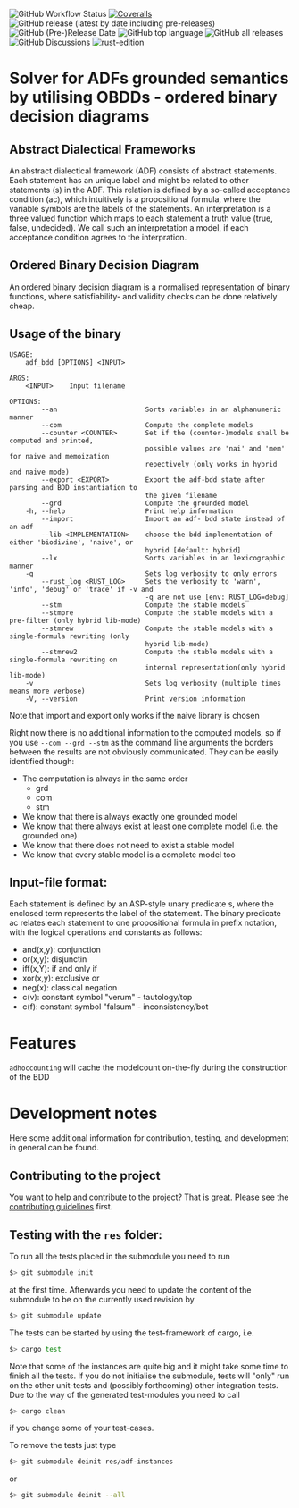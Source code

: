 ![GitHub Workflow Status](https://img.shields.io/github/workflow/status/ellmau/adf-obdd/Code%20coverage%20with%20tarpaulin) [![Coveralls](https://img.shields.io/coveralls/github/ellmau/adf-obdd)](https://coveralls.io/github/ellmau/adf-obdd) ![GitHub release (latest by date including pre-releases)](https://img.shields.io/github/v/release/ellmau/adf-obdd?include_prereleases) ![GitHub (Pre-)Release Date](https://img.shields.io/github/release-date-pre/ellmau/adf-obdd?label=release%20from) ![GitHub top language](https://img.shields.io/github/languages/top/ellmau/adf-obdd) ![GitHub all releases](https://img.shields.io/github/downloads/ellmau/adf-obdd/total) ![GitHub Discussions](https://img.shields.io/github/discussions/ellmau/adf-obdd) ![rust-edition](https://img.shields.io/badge/Rust--edition-2021-blue?logo=rust)

# Solver for ADFs grounded semantics by utilising OBDDs - ordered binary decision diagrams


## Abstract Dialectical Frameworks
An abstract dialectical framework (ADF) consists of abstract statements. Each statement has an unique label and might be related to other statements (s) in the ADF. This relation is defined by a so-called acceptance condition (ac), which intuitively is a propositional formula, where the variable symbols are the labels of the statements. An interpretation is a three valued function which maps to each statement a truth value (true, false, undecided). We call such an interpretation a model, if each acceptance condition agrees to the interpration. 
## Ordered Binary Decision Diagram
An ordered binary decision diagram is a normalised representation of binary functions, where satisfiability- and validity checks can be done relatively cheap.

## Usage of the binary
```
USAGE:
    adf_bdd [OPTIONS] <INPUT>

ARGS:
    <INPUT>    Input filename

OPTIONS:
        --an                      Sorts variables in an alphanumeric manner
        --com                     Compute the complete models
        --counter <COUNTER>       Set if the (counter-)models shall be computed and printed,
                                  possible values are 'nai' and 'mem' for naive and memoization
                                  repectively (only works in hybrid and naive mode)
        --export <EXPORT>         Export the adf-bdd state after parsing and BDD instantiation to
                                  the given filename
        --grd                     Compute the grounded model
    -h, --help                    Print help information
        --import                  Import an adf- bdd state instead of an adf
        --lib <IMPLEMENTATION>    choose the bdd implementation of either 'biodivine', 'naive', or
                                  hybrid [default: hybrid]
        --lx                      Sorts variables in an lexicographic manner
    -q                            Sets log verbosity to only errors
        --rust_log <RUST_LOG>     Sets the verbosity to 'warn', 'info', 'debug' or 'trace' if -v and
                                  -q are not use [env: RUST_LOG=debug]
        --stm                     Compute the stable models
        --stmpre                  Compute the stable models with a pre-filter (only hybrid lib-mode)
        --stmrew                  Compute the stable models with a single-formula rewriting (only
                                  hybrid lib-mode)
        --stmrew2                 Compute the stable models with a single-formula rewriting on
                                  internal representation(only hybrid lib-mode)
    -v                            Sets log verbosity (multiple times means more verbose)
    -V, --version                 Print version information
```

Note that import and export only works if the naive library is chosen

Right now there is no additional information to the computed models, so if you use `--com --grd --stm` as the command line arguments the borders between the results are not obviously communicated.
They can be easily identified though:
- The computation is always in the same order
  - grd
  - com
  - stm
- We know that there is always exactly one grounded model
- We know that there always exist at least one complete model (i.e. the grounded one)
- We know that there does not need to exist a stable model
- We know that every stable model is a complete model too


## Input-file format:
Each statement is defined by an ASP-style unary predicate s, where the enclosed term represents the label of the statement.
The binary predicate ac relates each statement to one propositional formula in prefix notation, with the logical operations and constants as follows:
- and(x,y): conjunction
- or(x,y): disjunctin
- iff(x,Y): if and only if
- xor(x,y): exclusive or
- neg(x): classical negation
- c(v): constant symbol "verum" - tautology/top
- c(f): constant symbol "falsum" - inconsistency/bot

# Features

`adhoccounting` will cache the modelcount on-the-fly during the construction of the BDD

# Development notes 
Here some additional information for contribution, testing, and development in general can be found.
## Contributing to the project
You want to help and contribute to the project? That is great. Please see the [contributing guidelines](https://github.com/ellmau/adf-obdd/blob/main/.github/CONTRIBUTING.md) first.

## Testing with the `res` folder:
To run all the tests placed in the submodule you need to run
```bash
$> git submodule init
```
at the first time.
Afterwards you need to update the content of the submodule to be on the currently used revision by
```bash
$> git submodule update
```

The tests can be started by using the test-framework of cargo, i.e.
```bash
$> cargo test
```
Note that some of the instances are quite big and it might take some time to finish all the tests.
If you do not initialise the submodule, tests will "only" run on the other unit-tests and (possibly forthcoming) other integration tests.
Due to the way of the generated test-modules you need to call 
```bash
$> cargo clean
```
if you change some of your test-cases.

To remove the tests just type
```bash
$> git submodule deinit res/adf-instances
```
or
```bash
$> git submodule deinit --all
```
